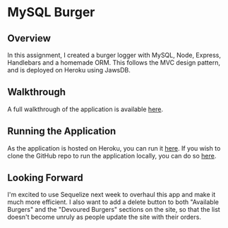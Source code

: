 # MySQL Burger

## Overview
In this assignment, I created a burger logger with MySQL, Node, Express, Handlebars and a homemade ORM. This follows the MVC design pattern, and is deployed on Heroku using JawsDB.

## Walkthrough
A full walkthrough of the application is available [here](https://youtu.be/JnnbbqoubhA).

## Running the Application
As the application is hosted on Heroku, you can run it [here](https://afternoon-springs-15789.herokuapp.com/). If you wish to clone the GitHub repo to run the application locally, you can do so [here](https://www.github.com/patrickeast/burger/).

## Looking Forward
I'm excited to use Sequelize next week to overhaul this app and make it much more efficient. I also want to add a delete button to both "Available Burgers" and the "Devoured Burgers" sections on the site, so that the list doesn't become unruly as people update the site with their orders.